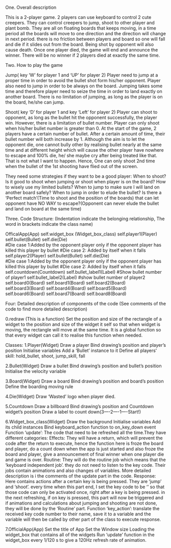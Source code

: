One. Overall description 

This is a 2-player game. 
2 players can use keyboard to control 2 cute creepers. They can control creepers to jump, shoot to other player and plant bomb. They are all on floating boards that keeps moving, in a time period all the boards will move to one direction and the direction will change in next period.  there is no friction between players and board so one will fall and die if it slides out from the board. Being shot by opponent will also cause death. Once one player died, the game will end and announce the winner. There will be no winner if 2 players died at exactly the same time.

Two. How to play the game

Jump( key ‘W’ for player 1 and ‘UP’ for player 2)
Player need to jump at a proper time in order to avoid the bullet shot form his/her opponent.
Player also need to jump in order to be always on the board.
Jumping takes some time and therefore player need to seize the time in order to land exactly on another board.
There is no limitation of jumping, as long as the player is on the board, he/she can jump.

Shoot( key ‘D’ for player 1 and key ‘Left’ for player 2)
Player can shoot to opponent, as long as the bullet hit the opponent successfully, the player win. However, there is a limitation of bullet number. Player can only shoot when his/her bullet number is greater than 0. At the start of the game, 2 players have a certain number of bullet. After a certain amount of time, their bullet number will both increase by 1. Although the aim is to let the opponent die, one cannot bully other by realising bullet nearly at the same time and at different height which will cause the other player have nowhere to escape and 100% die, he/ she maybe cry after being treated like that. That is not what I want to happen. Hence, One can only shoot 2nd time when the bullet of the 1st shooting have flied out of the screen. 

They need some strategies if they want to be a good player: 
When to shoot? Is it good to shoot when jumping or shoot when player is on the board?
How to wisely use my limited bullets?
When to jump to make sure I will land on another board safely?
When to jump in order to elude the bullet?
Is there a ‘Perfect match’(Time to shoot and the position of the boards) that can let opponent have NO WAY to escape?(Opponent can never elude the bullet and land on board at the same time)

Three. Code Structure: 
(Indentation indicate the belonging relationship, The word in brackets indicate the class name)

OfficalApp(App)
	self.widget_box (Widget_box_class)
		self.player1(Player)
			self.bullet(Bullet)
			self.die(Die)      
			#Die case 1:Added by the opponent player only if the opponent player has killed this player by bullet
			#Die case 2: Added by itself when it falls
		self.player2(Player)
			self.bullet(Bullet)
			self.die(Die)      
			#Die case 1:Added by the opponent player only if the opponent player has killed this player by bullet
			#Die case 2: Added by itself when it falls
		self.countdown(Countdown)
		self.bullet_label1(Label)  #Show bullet number of player1
		self.bullet_label2(Label)  #show bullet number of player2
		self.board0(Board)
		self.board1(Board)
		self.board2(Board)
		self.board3(Board)
		self.board4(Board)
		self.board5(Board)
		self.board6(Board)
		self.board7(Board)
		self.board8(Board)

Four: Detailed description of components of the code
(See comments of the code to find more detailed description)

0.redraw   (This is a function)
Set the position and size of the rectangle of a widget to the position and size of the widget it self so that when widget is moving, the rectangle will move at the same time. It is a global function so that every widget can call it to realise this function when needed.	

Classes:
1.Player(Widget)
Draw a player
Bind drawing’s position and player’s position
Initialise variables 
Add a ‘Bullet’ instance to it
Define all players’ skill: hold_bullet, shoot, jump_skill, fall

2.Bullet(Widget)
Draw a bullet
Bind drawing’s position and bullet’s position
Initialise the velocity variable

3.Board(Widget)
Draw a board
Bind drawing’s position and board’s position
Define the boarding moving rule

4.Die(Widget)
Draw ‘Wasted’ logo when player died.

5.Countdown
Draw a billboard
Bind drawing’s position and Countdown widget’s position
Draw a label to count down(3—-2—-1—-Start!)

6.Widget_box_class(Widget)
Draw the background
Initialise variables
Add its child instances
Bind keyboard_action function to on_key_down event
Function ‘update’: The code that need to be refreshed all the time.They have different categories:
	Effects: They will have a return, which will prevent the code after the return to execute, hence the function here is froze the board and player, do a count down when the app is just started and also froze the board and player, give a announcement of final winner when one player die and game is over.
	Routine: They will do the routine job which means that the ‘keyboard independent job’. they do not need to listen to the key code. Their jobs contain animations and also changes of variables. More detailed description is i the comments of the update part in the code.
	Response: Here contains actions after a certain key is being pressed. They are ‘jump’ and ‘shoot’. every time when this part end, I set the key code to be ‘’ so that those code can only be activated once, right after a key is being pressed. in the next refreshing, if on key is pressed, this part will now be triggered and if animations and calculations about jumping and shooting are not done, they will be done by the ‘Routine’ part.
Function ‘key_action’: translate the received key code number to their name, save it to a variable and the variable will then be called by other part of the class to execute response.

7.OfficialApp(App)
Set the title of App
Set the Window size
Loading the widget_box that contains all of the widgets
Run ‘update’ function in the widget_box every 1/120 s to give a 120Hz refresh rate of animation.


